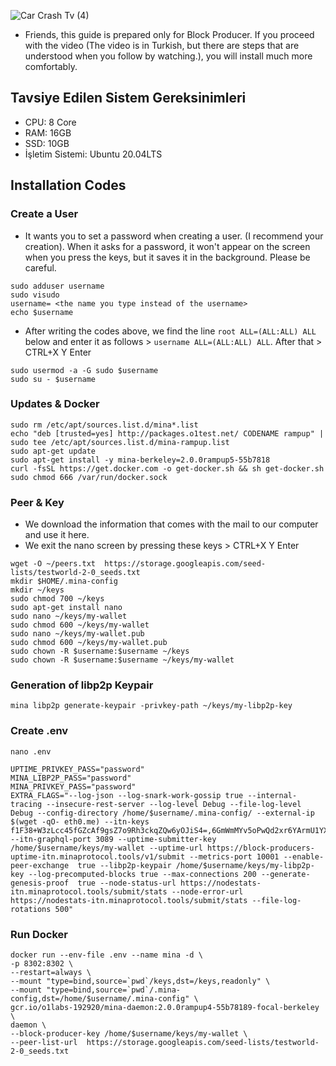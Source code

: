 ![Car Crash Tv (4)](https://github.com/okannako/minatestworld2/assets/73176377/82a42385-c8d6-4f8d-8b84-1e4f81e03915)


- Friends, this guide is prepared only for Block Producer. If you proceed with the video (The video is in Turkish, but there are steps that are understood when you follow by watching.), you will install much more comfortably.

## Tavsiye Edilen Sistem Gereksinimleri
- CPU: 8 Core
- RAM: 16GB
- SSD: 10GB
- İşletim Sistemi: Ubuntu 20.04LTS

## Installation Codes

### Create a User

- It wants you to set a password when creating a user. (I recommend your creation). When it asks for a password, it won't appear on the screen when you press the keys, but it saves it in the background. Please be careful.

```
sudo adduser username
sudo visudo
username= <the name you type instead of the username>
echo $username
```
- After writing the codes above, we find the line ```root ALL=(ALL:ALL) ALL``` below and enter it as follows > ```username ALL=(ALL:ALL) ALL```. After that > CTRL+X Y Enter
```
sudo usermod -a -G sudo $username
sudo su - $username
```

### Updates & Docker
```
sudo rm /etc/apt/sources.list.d/mina*.list
echo "deb [trusted=yes] http://packages.o1test.net/ CODENAME rampup" | sudo tee /etc/apt/sources.list.d/mina-rampup.list
sudo apt-get update
sudo apt-get install -y mina-berkeley=2.0.0rampup5-55b7818
curl -fsSL https://get.docker.com -o get-docker.sh && sh get-docker.sh
sudo chmod 666 /var/run/docker.sock
```

### Peer & Key

- We download the information that comes with the mail to our computer and use it here.
- We exit the nano screen by pressing these keys > CTRL+X Y Enter
```
wget -O ~/peers.txt  https://storage.googleapis.com/seed-lists/testworld-2-0_seeds.txt
mkdir $HOME/.mina-config
mkdir ~/keys
sudo chmod 700 ~/keys
sudo apt-get install nano
sudo nano ~/keys/my-wallet
sudo chmod 600 ~/keys/my-wallet
sudo nano ~/keys/my-wallet.pub
sudo chmod 600 ~/keys/my-wallet.pub
sudo chown -R $username:$username ~/keys
sudo chown -R $username:$username ~/keys/my-wallet 
```

### Generation of libp2p Keypair
```
mina libp2p generate-keypair -privkey-path ~/keys/my-libp2p-key
```

### Create .env 
```
nano .env
```
```
UPTIME_PRIVKEY_PASS="password"
MINA_LIBP2P_PASS="password"
MINA_PRIVKEY_PASS="password"
EXTRA_FLAGS="--log-json --log-snark-work-gossip true --internal-tracing --insecure-rest-server --log-level Debug --file-log-level Debug --config-directory /home/$username/.mina-config/ --external-ip $(wget -qO- eth0.me) --itn-keys  f1F38+W3zLcc45fGZcAf9gsZ7o9Rh3ckqZQw6yOJiS4=,6GmWmMYv5oPwQd2xr6YArmU1YXYCAxQAxKH7aYnBdrk=,ZJDkF9EZlhcAU1jyvP3m9GbkhfYa0yPV+UdAqSamr1Q=,NW2Vis7S5G1B9g2l9cKh3shy9qkI1lvhid38763vZDU=,Cg/8l+JleVH8yNwXkoLawbfLHD93Do4KbttyBS7m9hQ= --itn-graphql-port 3089 --uptime-submitter-key  /home/$username/keys/my-wallet --uptime-url https://block-producers-uptime-itn.minaprotocol.tools/v1/submit --metrics-port 10001 --enable-peer-exchange  true --libp2p-keypair /home/$username/keys/my-libp2p-key --log-precomputed-blocks true --max-connections 200 --generate-genesis-proof  true --node-status-url https://nodestats-itn.minaprotocol.tools/submit/stats --node-error-url https://nodestats-itn.minaprotocol.tools/submit/stats --file-log-rotations 500"
```

### Run Docker
```
docker run --env-file .env --name mina -d \
-p 8302:8302 \
--restart=always \
--mount "type=bind,source=`pwd`/keys,dst=/keys,readonly" \
--mount "type=bind,source=`pwd`/.mina-config,dst=/home/$username/.mina-config" \
gcr.io/o1labs-192920/mina-daemon:2.0.0rampup4-55b78189-focal-berkeley \
daemon \
--block-producer-key /home/$username/keys/my-wallet \
--peer-list-url  https://storage.googleapis.com/seed-lists/testworld-2-0_seeds.txt
```
